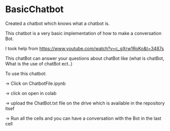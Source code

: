 # BasicChatbot
Created a chatbot which knows what a chatbot is.

This chatbot is a very basic implementation of how to make a conversation Bot.

I took help from https://www.youtube.com/watch?v=c_gXrw1RoKo&t=3487s

This chatBot can answer your questions about chatBot like (what is chatBot, What is the use of chatBot ect..)

To use this chatbot:

-> Click on ChatbotFile.ipynb

-> click on open in colab

-> upload the ChatBot.txt file on the drive which is available in the repository itsef

-> Run all the cells and you can have a conversation with the Bot in the last cell
